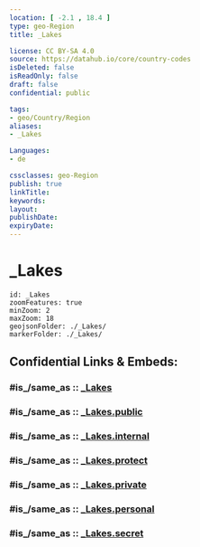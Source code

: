```yaml
---
location: [ -2.1 , 18.4 ] 
type: geo-Region
title: _Lakes

license: CC BY-SA 4.0
source: https://datahub.io/core/country-codes
isDeleted: false
isReadOnly: false
draft: false
confidential: public

tags:
- geo/Country/Region
aliases:
- _Lakes

Languages:
- de

cssclasses: geo-Region
publish: true
linkTitle: 
keywords: 
layout: 
publishDate: 
expiryDate: 
---
```


# _Lakes

```leaflet
id: _Lakes
zoomFeatures: true 
minZoom: 2 
maxZoom: 18
geojsonFolder: ./_Lakes/
markerFolder: ./_Lakes/
```


## Confidential Links & Embeds: 

### #is_/same_as :: [_Lakes](/_Standards/Earth/Continent/Africa/Africa~Central/Congo~Kinshasa/provinces~Congo-Kinshasa@1997/Bandundu/_Lakes.md) 

### #is_/same_as :: [_Lakes.public](/_public/Earth/Continent/Africa/Africa~Central/Congo~Kinshasa/provinces~Congo-Kinshasa@1997/Bandundu/_Lakes.public.md) 

### #is_/same_as :: [_Lakes.internal](/_internal/Earth/Continent/Africa/Africa~Central/Congo~Kinshasa/provinces~Congo-Kinshasa@1997/Bandundu/_Lakes.internal.md) 

### #is_/same_as :: [_Lakes.protect](/_protect/Earth/Continent/Africa/Africa~Central/Congo~Kinshasa/provinces~Congo-Kinshasa@1997/Bandundu/_Lakes.protect.md) 

### #is_/same_as :: [_Lakes.private](/_private/Earth/Continent/Africa/Africa~Central/Congo~Kinshasa/provinces~Congo-Kinshasa@1997/Bandundu/_Lakes.private.md) 

### #is_/same_as :: [_Lakes.personal](/_personal/Earth/Continent/Africa/Africa~Central/Congo~Kinshasa/provinces~Congo-Kinshasa@1997/Bandundu/_Lakes.personal.md) 

### #is_/same_as :: [_Lakes.secret](/_secret/Earth/Continent/Africa/Africa~Central/Congo~Kinshasa/provinces~Congo-Kinshasa@1997/Bandundu/_Lakes.secret.md)


